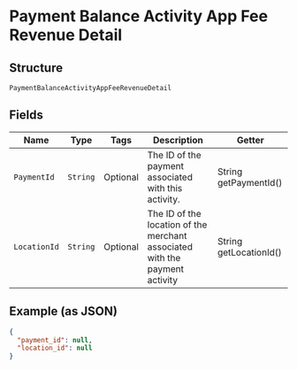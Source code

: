 
# Payment Balance Activity App Fee Revenue Detail

## Structure

`PaymentBalanceActivityAppFeeRevenueDetail`

## Fields

| Name | Type | Tags | Description | Getter |
|  --- | --- | --- | --- | --- |
| `PaymentId` | `String` | Optional | The ID of the payment associated with this activity. | String getPaymentId() |
| `LocationId` | `String` | Optional | The ID of the location of the merchant associated with the payment activity | String getLocationId() |

## Example (as JSON)

```json
{
  "payment_id": null,
  "location_id": null
}
```

